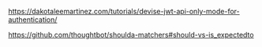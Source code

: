 https://dakotaleemartinez.com/tutorials/devise-jwt-api-only-mode-for-authentication/

https://github.com/thoughtbot/shoulda-matchers#should-vs-is_expectedto
